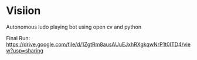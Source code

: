 # Visiion
Autonomous ludo playing bot using open cv and python


Final Run:
https://drive.google.com/file/d/1ZgtRm8ausAUuEJxhRXgkqwNrP1t0ITD4/view?usp=sharing
